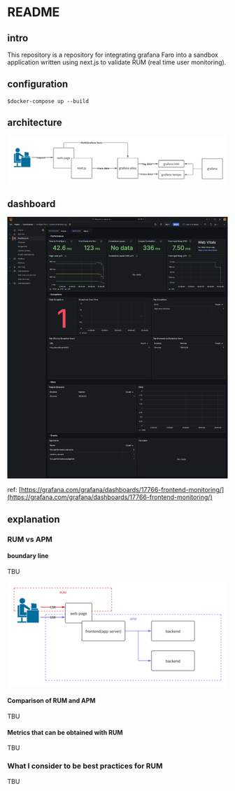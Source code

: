 # README

## intro

This repository is a repository for integrating grafana Faro into a sandbox application written using next.js to validate RUM (real time user monitoring).

## configuration

```terminal:terminal
$docker-compose up --build
```

## architecture

![architecture](./docs/image/architecture.png)

## dashboard

![dashboard](./docs/image/dashboard.png)

ref: [https://grafana.com/grafana/dashboards/17766-frontend-monitoring/](https://grafana.com/grafana/dashboards/17766-frontend-monitoring/)

## explanation

### RUM vs APM

#### boundary line

TBU

![RUM vs APM](./docs/image/rum-vs-apm.png)

#### Comparison of RUM and APM

TBU

#### Metrics that can be obtained with RUM

TBU

### What I consider to be best practices for RUM

TBU
